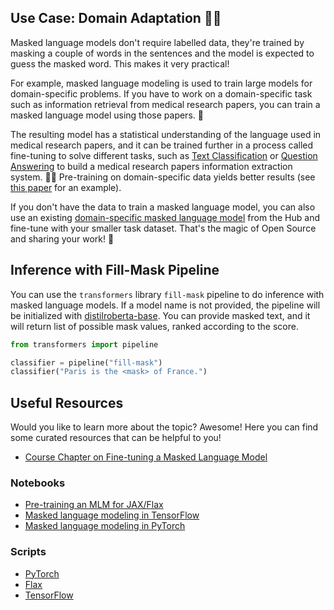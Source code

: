 ## Use Case: Domain Adaptation 👩‍⚕️
Masked language models don't require labelled data, they're trained by masking a couple of words in the sentences and the model is expected to guess the masked word. This makes it very practical!

For example, masked language modeling is used to train large models for domain-specific problems. If you have to work on a domain-specific task such as information retrieval from medical research papers, you can train a masked language model using those papers. 📄

The resulting model has a statistical understanding of the language used in medical research papers, and it can be trained further in a process called fine-tuning to solve different tasks, such as [Text Classification](/tasks/text-classification) or [Question Answering](/tasks/question-answering) to build a medical research papers information extraction system. 👩‍⚕️ Pre-training on domain-specific data yields better results (see [this paper](https://arxiv.org/abs/2007.15779) for an example).

If you don't have the data to train a masked language model, you can also use an existing [domain-specific masked language model](https://huggingface.co/microsoft/BiomedNLP-PubMedBERT-base-uncased-abstract-fulltext) from the Hub and fine-tune with your smaller task dataset. That's the magic of Open Source and sharing your work! 🎉

## Inference with Fill-Mask Pipeline
You can use the `transformers` library `fill-mask` pipeline to do inference with masked language models. If a model name is not provided, the pipeline will be initialized with [distilroberta-base](/distilroberta-base). You can provide masked text, and it will return list of possible mask values, ranked according to the score.

```python
from transformers import pipeline

classifier = pipeline("fill-mask")
classifier("Paris is the <mask> of France.")
```

## Useful Resources

Would you like to learn more about the topic? Awesome! Here you can find some curated resources that can be helpful to you!

- [Course Chapter on Fine-tuning a Masked Language Model](https://huggingface.co/course/chapter7/3?fw=pt)

### Notebooks
- [Pre-training an MLM for JAX/Flax](https://github.com/huggingface/notebooks/blob/master/examples/masked_language_modeling_flax.ipynb)
- [Masked language modeling in TensorFlow](https://github.com/huggingface/notebooks/blob/master/examples/language_modeling-tf.ipynb)
- [Masked language modeling in PyTorch](https://github.com/huggingface/notebooks/blob/master/examples/language_modeling.ipynb)

### Scripts
- [PyTorch](https://github.com/huggingface/transformers/tree/master/examples/pytorch/language-modeling)
- [Flax](https://github.com/huggingface/transformers/tree/master/examples/flax/language-modeling)
- [TensorFlow](https://github.com/huggingface/transformers/tree/master/examples/tensorflow/language-modeling)